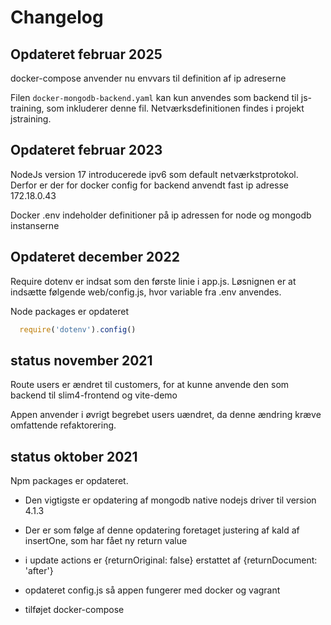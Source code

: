 # Changelog



## Opdateret februar 2025

docker-compose anvender nu envvars til definition af ip adreserne

Filen ``docker-mongodb-backend.yaml`` kan kun anvendes som backend til js-training, som inkluderer denne fil. Netværksdefinitionen findes i projekt jstraining.

## Opdateret februar 2023

NodeJs version 17 introducerede ipv6 som default netværkstprotokol. Derfor er der for docker config for backend anvendt fast ip adresse 172.18.0.43

Docker .env indeholder definitioner på ip adressen for node og mongodb instanserne

## Opdateret december 2022
Require dotenv er indsat som den første linie i app.js.
Løsnignen er at indsætte følgende web/config.js, hvor variable fra .env anvendes.

Node packages er opdateret

```js
  require('dotenv').config()
```

## status november 2021

Route users er ændret til customers, for at kunne anvende den som backend til slim4-frontend og vite-demo

Appen anvender i øvrigt begrebet users uændret, da denne ændring kræve omfattende refaktorering.


## status oktober 2021

Npm packages er opdateret.

- Den vigtigste er opdatering af mongodb native nodejs driver til version 4.1.3
- Der er som følge af denne opdatering foretaget justering af kald af insertOne, som har fået ny return value
- i update actions er {returnOriginal: false} erstattet af {returnDocument: 'after'}

- opdateret config.js så appen fungerer med docker og vagrant
- tilføjet docker-compose
